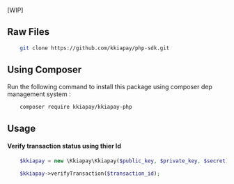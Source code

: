 [WIP]

## Raw Files

```bash
    git clone https://github.com/kkiapay/php-sdk.git
```

## Using Composer
Run the following command to install this package using composer dep management system :

```bash
    composer require kkiapay/kkiapay-php
```


## Usage

#### Verify transaction status using thier Id
```php
    $kkiapay = new \Kkiapay\Kkiapay($public_key, $private_key, $secret);

    $kkiapay->verifyTransaction($transaction_id);
```